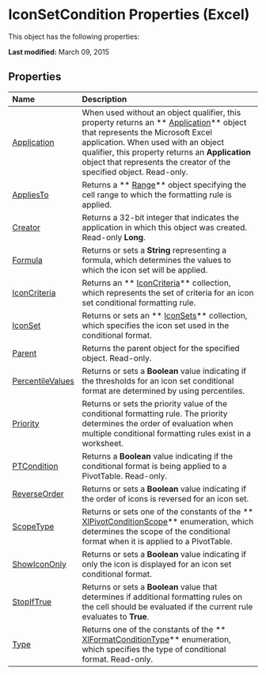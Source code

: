 
# IconSetCondition Properties (Excel)
This object has the following properties:

 **Last modified:** March 09, 2015


## Properties



|**Name**|**Description**|
|:-----|:-----|
| [Application](a61b039d-9b67-994b-4e00-f7b8a34a63e1.md)|When used without an object qualifier, this property returns an  ** [Application](19b73597-5cf9-4f56-8227-b5211f657f6f.md)** object that represents the Microsoft Excel application. When used with an object qualifier, this property returns an **Application** object that represents the creator of the specified object. Read-only.|
| [AppliesTo](f8a3b01b-8b4f-124c-6eb7-060625ef6e70.md)|Returns a  ** [Range](b8207778-0dcc-4570-1234-f130532cc8cd.md)** object specifying the cell range to which the formatting rule is applied.|
| [Creator](1d8441b4-b8df-9fe1-60f4-a3da1c9b2e57.md)|Returns a 32-bit integer that indicates the application in which this object was created. Read-only  **Long**.|
| [Formula](c09e8f84-a01c-4ffd-46b1-5efaae0849a0.md)|Returns or sets a  **String** representing a formula, which determines the values to which the icon set will be applied.|
| [IconCriteria](d1e8b186-2f84-3160-9a57-be7d1a38889d.md)|Returns an  ** [IconCriteria](c3b0480a-6def-c315-32ed-137b64708810.md)** collection, which represents the set of criteria for an icon set conditional formatting rule.|
| [IconSet](8e0529d5-1c15-744e-2391-7229bcbcd043.md)|Returns or sets an  ** [IconSets](2197741e-8139-0098-d194-610fa28fa6c8.md)** collection, which specifies the icon set used in the conditional format.|
| [Parent](fa2260b1-f987-25c6-29d1-ac3786599fe4.md)|Returns the parent object for the specified object. Read-only.|
| [PercentileValues](0e6c4d7d-f639-c394-b88a-c47c222a9379.md)|Returns or sets a  **Boolean** value indicating if the thresholds for an icon set conditional format are determined by using percentiles.|
| [Priority](c2f72c35-702a-cae7-ffde-ad7075c8dc75.md)|Returns or sets the priority value of the conditional formatting rule. The priority determines the order of evaluation when multiple conditional formatting rules exist in a worksheet.|
| [PTCondition](66b29dd4-83e3-2f85-7ff5-7ed948b93e50.md)|Returns a  **Boolean** value indicating if the conditional format is being applied to a PivotTable. Read-only.|
| [ReverseOrder](cd42262e-06b0-04d5-c962-00f937d0d5dc.md)|Returns or sets a  **Boolean** value indicating if the order of icons is reversed for an icon set.|
| [ScopeType](e2198d8b-0286-b199-59aa-7b3a69669b65.md)|Returns or sets one of the constants of the  ** [XlPivotConditionScope](4a2800cc-624b-18df-2d2a-cbb604a83042.md)** enumeration, which determines the scope of the conditional format when it is applied to a PivotTable.|
| [ShowIconOnly](4613f7ae-8282-755f-4a1c-fd6b01de0141.md)|Returns or sets a  **Boolean** value indicating if only the icon is displayed for an icon set conditional format.|
| [StopIfTrue](82032e96-74d2-2864-af29-a04d052bb43c.md)|Returns or sets a  **Boolean** value that determines if additional formatting rules on the cell should be evaluated if the current rule evaluates to **True**.|
| [Type](d29e1e46-4ae7-15ed-c998-ec241072e540.md)|Returns one of the constants of the  ** [XlFormatConditionType](ae97c695-f56a-c9ee-91b0-dac413c93428.md)** enumeration, which specifies the type of conditional format. Read-only.|
